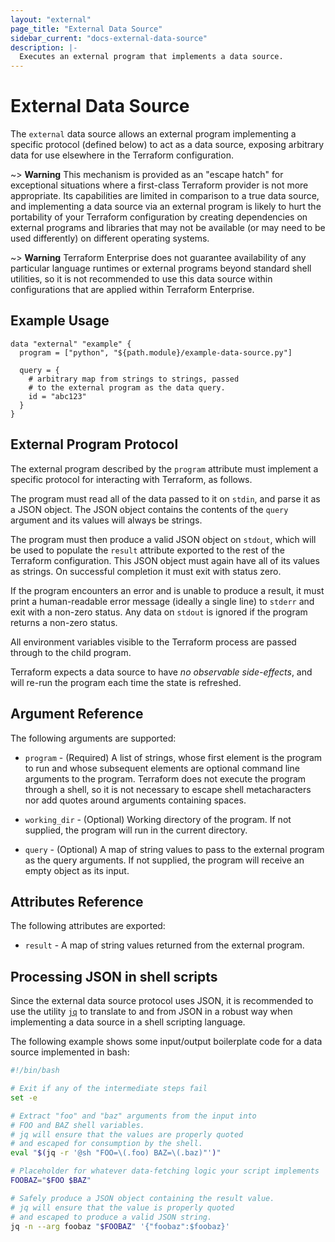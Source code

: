 ```yaml
---
layout: "external"
page_title: "External Data Source"
sidebar_current: "docs-external-data-source"
description: |-
  Executes an external program that implements a data source.
---
```


# External Data Source

The `external` data source allows an external program implementing a specific
protocol (defined below) to act as a data source, exposing arbitrary
data for use elsewhere in the Terraform configuration.

~> **Warning** This mechanism is provided as an "escape hatch" for exceptional
situations where a first-class Terraform provider is not more appropriate.
Its capabilities are limited in comparison to a true data source, and
implementing a data source via an external program is likely to hurt the
portability of your Terraform configuration by creating dependencies on
external programs and libraries that may not be available (or may need to
be used differently) on different operating systems.

~> **Warning** Terraform Enterprise does not guarantee availability of any
particular language runtimes or external programs beyond standard shell
utilities, so it is not recommended to use this data source within
configurations that are applied within Terraform Enterprise.

## Example Usage

```hcl
data "external" "example" {
  program = ["python", "${path.module}/example-data-source.py"]

  query = {
    # arbitrary map from strings to strings, passed
    # to the external program as the data query.
    id = "abc123"
  }
}
```

## External Program Protocol

The external program described by the `program` attribute must implement a
specific protocol for interacting with Terraform, as follows.

The program must read all of the data passed to it on `stdin`, and parse
it as a JSON object. The JSON object contains the contents of the `query`
argument and its values will always be strings.

The program must then produce a valid JSON object on `stdout`, which will
be used to populate the `result` attribute exported to the rest of the
Terraform configuration. This JSON object must again have all of its
values as strings. On successful completion it must exit with status zero.

If the program encounters an error and is unable to produce a result, it
must print a human-readable error message (ideally a single line) to `stderr`
and exit with a non-zero status. Any data on `stdout` is ignored if the
program returns a non-zero status.

All environment variables visible to the Terraform process are passed through
to the child program.

Terraform expects a data source to have *no observable side-effects*, and will
re-run the program each time the state is refreshed.

## Argument Reference

The following arguments are supported:

* `program` - (Required) A list of strings, whose first element is the program
  to run and whose subsequent elements are optional command line arguments
  to the program. Terraform does not execute the program through a shell, so
  it is not necessary to escape shell metacharacters nor add quotes around
  arguments containing spaces.

* `working_dir` - (Optional) Working directory of the program.
  If not supplied, the program will run in the current directory.

* `query` - (Optional) A map of string values to pass to the external program
  as the query arguments. If not supplied, the program will receive an empty
  object as its input.

## Attributes Reference

The following attributes are exported:

* `result` - A map of string values returned from the external program.

## Processing JSON in shell scripts

Since the external data source protocol uses JSON, it is recommended to use
the utility [`jq`](https://stedolan.github.io/jq/) to translate to and from
JSON in a robust way when implementing a data source in a shell scripting
language.

The following example shows some input/output boilerplate code for a
data source implemented in bash:

```bash
#!/bin/bash

# Exit if any of the intermediate steps fail
set -e

# Extract "foo" and "baz" arguments from the input into
# FOO and BAZ shell variables.
# jq will ensure that the values are properly quoted
# and escaped for consumption by the shell.
eval "$(jq -r '@sh "FOO=\(.foo) BAZ=\(.baz)"')"

# Placeholder for whatever data-fetching logic your script implements
FOOBAZ="$FOO $BAZ"

# Safely produce a JSON object containing the result value.
# jq will ensure that the value is properly quoted
# and escaped to produce a valid JSON string.
jq -n --arg foobaz "$FOOBAZ" '{"foobaz":$foobaz}'
```
